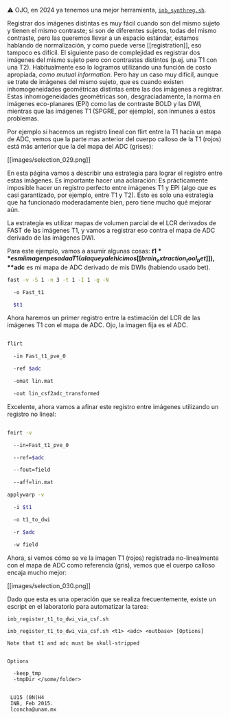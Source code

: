 
:warning: OJO, en 2024 ya tenemos una mejor herramienta, [`inb_synthreg.sh`](https://github.com/lconcha/inb_tools/blob/main/inb_synthreg.sh#L9).

Registrar dos imágenes distintas es muy fácil cuando son del mismo sujeto y tienen el mismo contraste; si son de diferentes sujetos, todas del mismo contraste, pero las queremos llevar a un espacio estándar, estamos hablando de normalización, y como puede verse [[registration]], eso tampoco es difícil. El siguiente paso de complejidad es registrar dos imágenes del mismo sujeto pero con contrastes distintos (p.ej. una T1 con una T2). Habitualmente eso lo logramos utilizando una función de costo apropiada, *como mutual information*. Pero hay un caso muy difícil, aunque se trate de imágenes del mismo sujeto, que es cuando existen inhomogeneidades geométricas distintas entre las dos imágenes a registrar. Estas inhomogeneidades geométricas son, desgraciadamente, la norma en imágenes eco-planares (EPI) como las de contraste BOLD y las DWI, mientras que las imágenes T1 (SPGRE, por ejemplo), son inmunes a estos problemas. 


Por ejemplo si hacemos un registro lineal con flirt entre la T1 hacia un mapa de ADC, vemos que la parte mas anterior del cuerpo calloso de la T1 (rojos) está más anterior que la del mapa del ADC (grises):

[[images/selection_029.png]]

En esta página vamos a describir una estrategia para lograr el registro entre estas imágenes. Es importante hacer una aclaración: Es prácticamente imposible hacer un registro perfecto entre  imágenes T1 y EPI (algo que es casi garantizado, por ejemplo, entre T1 y T2). Esto es solo una estrategia que ha funcionado moderadamente bien, pero tiene mucho qué mejorar aún. 

La estrategia es utilizar mapas de volumen parcial de el LCR derivados de FAST de las imágenes T1, y vamos a registrar eso contra el mapa de ADC derivado de las imágenes DWI.

Para este ejemplo, vamos a asumir algunas cosas:
**$t1** es mi imagen pesada a T1 (a la que ya le hicimos [[brain_extraction_tool_bet]] )
,
**$adc**  es mi mapa de ADC derivado de mis DWIs (habiendo usado bet). 



``` bash 
fast -v -S 1 -n 3 -t 1 -I 1 -g -N 

  -o Fast_t1 

  $t1 

```  

Ahora haremos un primer registro entre la estimación del LCR de las imágenes T1 con el mapa de ADC. Ojo, la imagen fija es el ADC.

``` bash 

flirt 

  -in Fast_t1_pve_0 

  -ref $adc 

  -omat lin.mat 

  -out lin_csf2adc_transformed 

```

Excelente, ahora vamos a afinar este registro entre imágenes utilizando un registro no lineal:

``` bash

fnirt -v 

  --in=Fast_t1_pve_0 

  --ref=$adc 

  --fout=field 

  --aff=lin.mat

applywarp -v 

  -i $t1 

  -o t1_to_dwi 

  -r $adc 

  -w field 

```

Ahora, si vemos cómo se ve la imagen T1 (rojos) registrada no-linealmente con el mapa de ADC como referencia (gris), vemos que el cuerpo calloso encaja mucho mejor:

[[images/selection_030.png]]

Dado que esta es una operación que se realiza frecuentemente, existe un escript en el laboratorio para automatizar la tarea:

``` bassh
inb_register_t1_to_dwi_via_csf.sh
 
inb_register_t1_to_dwi_via_csf.sh <t1> <adc> <outbase> [Options]
 
Note that t1 and adc must be skull-stripped


Options

  -keep_tmp
  -tmpDir </some/folder>

 
 LU15 (0N(H4
 INB, Feb 2015.
 lconcha@unam.mx

```